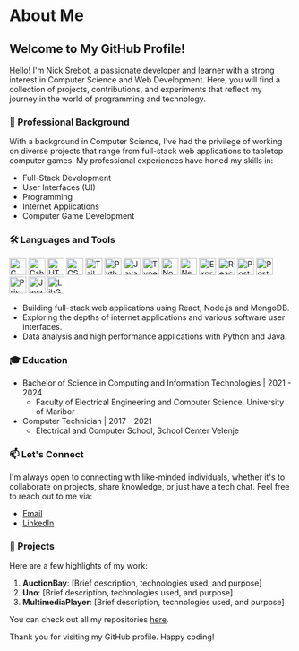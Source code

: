# About Me

## Welcome to My GitHub Profile!

Hello! I'm Nick Srebot, a passionate developer and learner with a strong interest in Computer Science and Web Development. Here, you will find a collection of projects, contributions, and experiments that reflect my journey in the world of programming and technology.

### 💼 Professional Background

With a background in Computer Science, I've had the privilege of working on diverse projects that range from full-stack web applications to tabletop computer games. My professional experiences have honed my skills in:
- Full-Stack Development
- User Interfaces (UI)
- Programming
- Internet Applications
- Computer Game Development

### 🛠 Languages and Tools

<img alt="C" src="https://upload.wikimedia.org/wikipedia/commons/thumb/1/18/ISO_C%2B%2B_Logo.svg/1822px-ISO_C%2B%2B_Logo.svg.png" width="30px" /> <img alt="Csharp" src="https://upload.wikimedia.org/wikipedia/commons/thumb/b/bd/Logo_C_sharp.svg/1200px-Logo_C_sharp.svg.png" width="30px" /> <img alt="HTML" src="https://cdn.freebiesupply.com/logos/large/2x/html5-logo-png-transparent.png" width="30px" /> <img alt="CSS" src="https://upload.wikimedia.org/wikipedia/commons/thumb/d/d5/CSS3_logo_and_wordmark.svg/1452px-CSS3_logo_and_wordmark.svg.png" width="30px" /> <img alt="Tailwind" src="https://encrypted-tbn0.gstatic.com/images?q=tbn:ANd9GcTX9fZzRj7BuQAtuf6RSuqIjWEaai2Vl7sFq2Y6tKq5hA&s" width="30px" /> <img alt="Python" src="https://upload.wikimedia.org/wikipedia/commons/thumb/c/c3/Python-logo-notext.svg/1869px-Python-logo-notext.svg.png" width="30px" /> <img alt="JavaScript" src="https://brotherants.com/skillupmentor/images/image17.png" width="30px" /> <img alt="TypeScript" src="https://upload.wikimedia.org/wikipedia/commons/thumb/4/4c/Typescript_logo_2020.svg/1024px-Typescript_logo_2020.svg.png" width="30px" /> <img alt="Node.js" src="https://brotherants.com/skillupmentor/images/image3.png" width="30px" /> <img alt="Nest.js" src="https://brotherants.com/skillupmentor/images/image19.png" width="30px" /> <img alt="Express" src="https://brotherants.com/skillupmentor/images/image1.png" width="30px" /> <img alt="React" src="https://brotherants.com/skillupmentor/images/image11.png" width="30px" /> <img alt="PostgreSQL" src="https://cdn.icon-icons.com/icons2/2415/PNG/512/mongodb_original_wordmark_logo_icon_146425.png" width="30px" /> <img alt="PostgreSQL" src="https://brotherants.com/skillupmentor/images/image8.png" width="30px" /> <img alt="Prisma" src="https://d2eip9sf3oo6c2.cloudfront.net/tags/images/000/001/287/square_480/prismaHD.png" width="30px" /> <img alt="Java" src="https://upload.wikimedia.org/wikipedia/en/thumb/3/30/Java_programming_language_logo.svg/1200px-Java_programming_language_logo.svg.png" width="30px" /> <img alt="LibGDX" src="https://libgdx.com/assets/brand/stacked.png" width="30px" />

- Building full-stack web applications using React, Node.js and MongoDB.
- Exploring the depths of internet applications and various software user interfaces.
- Data analysis and high performance applications with Python and Java.

### 🎓 Education

- Bachelor of Science in Computing and Information Technologies | 2021 - 2024
    - Faculty of Electrical Engineering and Computer Science, University of Maribor
- Computer Technician | 2017 - 2021
    - Electrical and Computer School, School Center Velenje
 
### 📫 Let's Connect

I'm always open to connecting with like-minded individuals, whether it's to collaborate on projects, share knowledge, or just have a tech chat. Feel free to reach out to me via:
- [Email](mailto:nicksrebotsandi@gmail.com)
- [LinkedIn](https://www.linkedin.com/in/nick-srebot-2796b1310/)

### 🚀 Projects

Here are a few highlights of my work:

1. **AuctionBay**: [Brief description, technologies used, and purpose]
2. **Uno**: [Brief description, technologies used, and purpose]
3. **MultimediaPlayer**: [Brief description, technologies used, and purpose]

You can check out all my repositories [here](https://github.com/Sandi-san?tab=repositories).

Thank you for visiting my GitHub profile. Happy coding!
